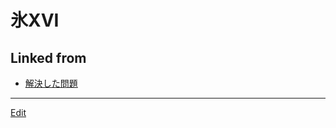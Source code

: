 # 氷XVI

## Linked from

* [解決した問題](解決した問題.md)


----
[Edit](https://github.com/vitroid/vitroid.github.io/edit/master/MD/氷XVI.md)
